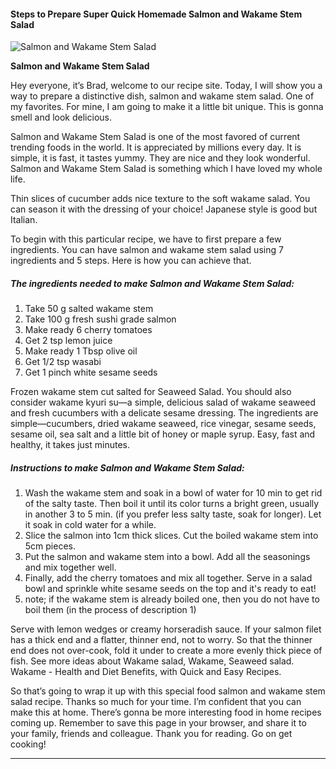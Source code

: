             

#### Steps to Prepare Super Quick Homemade Salmon and Wakame Stem Salad

![Salmon and Wakame Stem Salad](https://img-global.cpcdn.com/recipes/2448343_b802647a1b0923d8/751x532cq70/salmon-and-wakame-stem-salad-recipe-main-photo.jpg)

**Salmon and Wakame Stem Salad**

Hey everyone, it’s Brad, welcome to our recipe site. Today, I will show you a way to prepare a distinctive dish, salmon and wakame stem salad. One of my favorites. For mine, I am going to make it a little bit unique. This is gonna smell and look delicious.

Salmon and Wakame Stem Salad is one of the most favored of current trending foods in the world. It is appreciated by millions every day. It is simple, it is fast, it tastes yummy. They are nice and they look wonderful. Salmon and Wakame Stem Salad is something which I have loved my whole life.

Thin slices of cucumber adds nice texture to the soft wakame salad. You can season it with the dressing of your choice! Japanese style is good but Italian.

To begin with this particular recipe, we have to first prepare a few ingredients. You can have salmon and wakame stem salad using 7 ingredients and 5 steps. Here is how you can achieve that.

##### The ingredients needed to make Salmon and Wakame Stem Salad:

1.  Take 50 g salted wakame stem
2.  Take 100 g fresh sushi grade salmon
3.  Make ready 6 cherry tomatoes
4.  Get 2 tsp lemon juice
5.  Make ready 1 Tbsp olive oil
6.  Get 1/2 tsp wasabi
7.  Get 1 pinch white sesame seeds

Frozen wakame stem cut salted for Seaweed Salad. You should also consider wakame kyuri su—a simple, delicious salad of wakame seaweed and fresh cucumbers with a delicate sesame dressing. The ingredients are simple—cucumbers, dried wakame seaweed, rice vinegar, sesame seeds, sesame oil, sea salt and a little bit of honey or maple syrup. Easy, fast and healthy, it takes just minutes.

##### Instructions to make Salmon and Wakame Stem Salad:

1.  Wash the wakame stem and soak in a bowl of water for 10 min to get rid of the salty taste. Then boil it until its color turns a bright green, usually in another 3 to 5 min. (if you prefer less salty taste, soak for longer). Let it soak in cold water for a while.
2.  Slice the salmon into 1cm thick slices. Cut the boiled wakame stem into 5cm pieces.
3.  Put the salmon and wakame stem into a bowl. Add all the seasonings and mix together well.
4.  Finally, add the cherry tomatoes and mix all together. Serve in a salad bowl and sprinkle white sesame seeds on the top and it's ready to eat!
5.  note; if the wakame stem is already boiled one, then you do not have to boil them (in the process of description 1)

Serve with lemon wedges or creamy horseradish sauce. If your salmon filet has a thick end and a flatter, thinner end, not to worry. So that the thinner end does not over-cook, fold it under to create a more evenly thick piece of fish. See more ideas about Wakame salad, Wakame, Seaweed salad. Wakame - Health and Diet Benefits, with Quick and Easy Recipes.

So that’s going to wrap it up with this special food salmon and wakame stem salad recipe. Thanks so much for your time. I’m confident that you can make this at home. There’s gonna be more interesting food in home recipes coming up. Remember to save this page in your browser, and share it to your family, friends and colleague. Thank you for reading. Go on get cooking!

* * *
